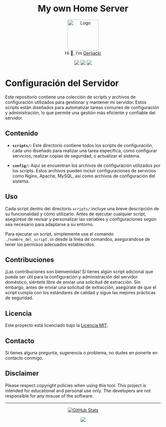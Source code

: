 <h1 align="center">My own Home Server</h1>

<p align="center">
  <img src="https://github.com/Gerijacki.png" width="100" alt="Logo"/><br/>
  Hi 👋, I'm <a href="https://github.com/Gerijacki">Gerijacki</a>
</p>

<p align="center">
  <a href="https://github.com/Gerijacki/Home_server/stargazers"><img src="https://img.shields.io/github/stars/Gerijacki/Home_server?colorA=363a4f&colorB=b7bdf8&style=for-the-badge"></a>
  <a href="https://github.com/Gerijacki/Home_server/issues"><img src="https://img.shields.io/github/issues/Gerijacki/Home_server?colorA=363a4f&colorB=f5a97f&style=for-the-badge"></a>
  <a href="https://github.com/Gerijacki/Home_server/contributors"><img src="https://img.shields.io/github/contributors/Gerijacki/Home_server?colorA=363a4f&colorB=a6da95&style=for-the-badge"></a>
</p>

# Configuración del Servidor

Este repositorio contiene una colección de scripts y archivos de configuración utilizados para gestionar y mantener mi servidor. Estos scripts están diseñados para automatizar tareas comunes de configuración y administración, lo que permite una gestión más eficiente y confiable del servidor.

## Contenido

- **`scripts/`:** Este directorio contiene todos los scripts de configuración, cada uno diseñado para realizar una tarea específica, como configurar servicios, realizar copias de seguridad, o actualizar el sistema.

- **`config/`:** Aquí se encuentran los archivos de configuración utilizados por los scripts. Estos archivos pueden incluir configuraciones de servicios como Nginx, Apache, MySQL, así como archivos de configuración del sistema.

## Uso

Cada script dentro del directorio `scripts/` incluye una breve descripción de su funcionalidad y cómo utilizarlo. Antes de ejecutar cualquier script, asegúrese de revisar y personalizar las variables y configuraciones según sea necesario para adaptarse a su entorno.

Para ejecutar un script, simplemente use el comando `./nombre_del_script.sh` desde la línea de comandos, asegurándose de tener los permisos adecuados establecidos.

## Contribuciones

¡Las contribuciones son bienvenidas! Si tienes algún script adicional que pueda ser útil para la configuración y administración del servidor doméstico, siéntete libre de enviar una solicitud de extracción. Sin embargo, antes de enviar una solicitud de extracción, asegúrate de que el script cumpla con los estándares de calidad y sigue las mejores prácticas de seguridad.

## Licencia

Este proyecto está licenciado bajo la [Licencia MIT](./LICENSE).

## Contacto

Si tienes alguna pregunta, sugerencia o problema, no dudes en ponerte en contacto conmigo.

## Disclaimer

Please respect copyright policies when using this tool. This project is intended for educational and personal use only. The developers are not responsible for any misuse of the software.

---

<p align="center">
  <a href="https://github.com/Gerijacki">
    <img src="https://github-readme-stats.vercel.app/api?username=Gerijacki&show_icons=true&theme=dark&count_private=true" alt="GitHub Stats" />
  </a>
</p>

<p align="center">
  <img src="https://raw.githubusercontent.com/Trilokia/Trilokia/379277808c61ef204768a61bbc5d25bc7798ccf1/bottom_header.svg" />
</p>


